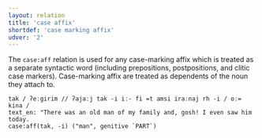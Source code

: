 ```yaml
---
layout: relation
title: 'case affix'
shortdef: 'case marking affix'
udver: '2'
---
```


The `case:aff` relation is used for any case-marking affix which is treated as a separate syntactic word (including prepositions, postpositions, and clitic case markers). 
Case-marking affix are treated as dependents of the noun they attach to.

~~~ sdparse
tak / ʔeːgirim // ʔajaːj tak -i iː- fi =t amsi iraːnaj rh -i / oː= kina /
text_en: "There was an old man of my family and, gosh! I even saw him today.
case:aff(tak, -i) ("man", genitive `PART`)
~~~
<!-- Interlanguage links updated Po 11. listopadu 2024, 20:10:31 CET -->
